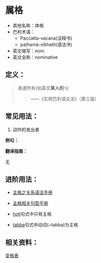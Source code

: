 # 属格

- 其他名称：体格
- 巴利术语：
  - Paccatta-vacana(注释书)
  - paṭhamā-vibhatti(语法书)
- 英文缩写：nom.
- 英文全称：nominative

## 定义：

>表達所有(如英文**某人的**’s)
>>——《实用巴利语文法》（第三版）

## 常见用法：

1. 动作的发出者

**例句：**

**翻译指南：**

无

## 进阶用法：

- [主格之关系语法手册](../basic-relation/nom.md)
- [主格相关句型手册](../grammar/readme.md)

- [hoti](hoti.md)句式中只有主格
- [tabba](tabba.md)句式中动词(~tabba)为主格

## 相关资料：

[变格表](ending-table.md)
